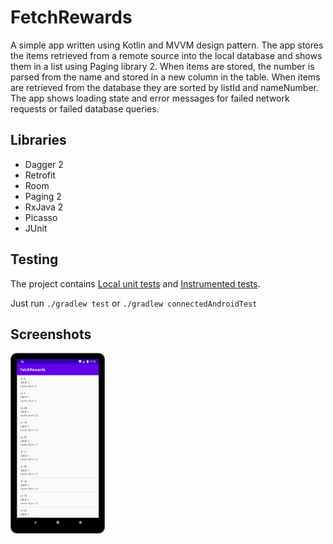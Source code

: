 # FetchRewards

A simple app written using Kotlin and MVVM design pattern. The app stores the items retrieved from a remote source into the local database and shows them in a list using Paging library 2. 
When items are stored, the number is parsed from the name and stored in a new column in the table. When items are retrieved from the database they are sorted by listId and nameNumber.
The app shows loading state and error messages for failed network requests or failed database queries.

## Libraries

- Dagger 2
- Retrofit
- Room
- Paging 2
- RxJava 2
- Picasso
- JUnit

## Testing

The project contains  [Local unit tests][2] and [Instrumented tests][3].

Just run `./gradlew test` or `./gradlew connectedAndroidTest`

## Screenshots

<img width="30%" src="screenshots/fetch_rewards.png" />

[2]: app/src/test/java/com/example/fetchrewards/
[3]: app/src/androidTest/java/com/example/fetchrewards/
